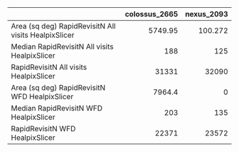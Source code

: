 |                                                      |   colossus_2665 |   nexus_2093 |
|:-----------------------------------------------------|----------------:|-------------:|
| Area (sq deg) RapidRevisitN All visits HealpixSlicer |         5749.95 |      100.272 |
| Median RapidRevisitN All visits HealpixSlicer        |          188    |      125     |
| RapidRevisitN All visits HealpixSlicer               |        31331    |    32090     |
| Area (sq deg) RapidRevisitN WFD HealpixSlicer        |         7964.4  |        0     |
| Median RapidRevisitN WFD HealpixSlicer               |          203    |      135     |
| RapidRevisitN WFD HealpixSlicer                      |        22371    |    23572     |
